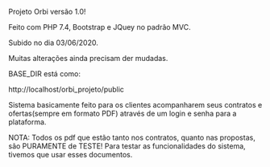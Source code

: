 Projeto Orbi versão 1.0!

Feito com PHP 7.4, Bootstrap e JQuey no padrão MVC.

Subido no dia 03/06/2020.

Muitas alterações ainda precisam der mudadas.

BASE_DIR está como:

http://localhost/orbi_projeto/public


Sistema basicamente feito para os clientes acompanharem seus contratos e ofertas(sempre em formato PDF) através de um login e senha para a plataforma.


NOTA: Todos os pdf que estão tanto nos contratos, quanto nas propostas, são PURAMENTE de TESTE! Para testar as funcionalidades do sistema, tivemos que usar esses documentos.
